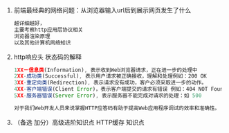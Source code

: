 1. 前端最经典的网络问题：从浏览器输入url后到展示网页发生了什么
   ```js
   越详细越好，
   主要考察http应用层协议相关
   浏览器渲染原理
   以及其他计算机网络知识
   ```
2. http响应头 状态码的解释

   ```js
   1XX－信息类(Information), 表示收到Web浏览器请求，正在进一步的处理中
   2XX-成功类(Successful), 表示用户请求被正确接收，理解和处理例如：200 OK
   3XX-重定向类(Redirection), 表示请求没有成功，客户必须采取进一步的动作。
   4XX-客户端错误(Client Error)，表示客户端提交的请求有错误 例如：404 NOT Found，意味着请求中所引用的文档不存在。
   5XX-服务器错误(Server Error), 表示服务器不能完成对请求的处理：如 500

   对于我们Web开发人员来说掌握HTTP应答码有助于提高Web应用程序调试的效率和准确性。
   ```

3. （备选 加分）高级进阶知识点 HTTP缓存 知识点



